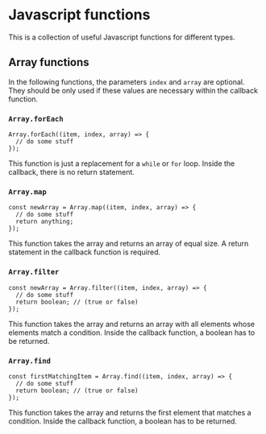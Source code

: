 # Javascript functions

This is a collection of useful Javascript functions for different types.

## Array functions

In the following functions, the parameters `index` and `array` are optional.
They should be only used if these values are necessary within the callback function.

### `Array.forEach`
```
Array.forEach((item, index, array) => {
  // do some stuff
});
```
This function is just a replacement for a `while` or `for` loop. Inside the
callback, there is no return statement.

### `Array.map`
```
const newArray = Array.map((item, index, array) => {
  // do some stuff
  return anything;
});
```
This function takes the array and returns an array of equal size. A return
statement in the callback function is required.

### `Array.filter`
```
const newArray = Array.filter((item, index, array) => {
  // do some stuff
  return boolean; // (true or false)
});
```
This function takes the array and returns an array with all elements whose
elements match a condition. Inside the callback function, a boolean has to be
returned.

### `Array.find`
```
const firstMatchingItem = Array.find((item, index, array) => {
  // do some stuff
  return boolean; // (true or false)
});
```
This function takes the array and returns the first element that matches a
condition. Inside the callback function, a boolean has to be returned.